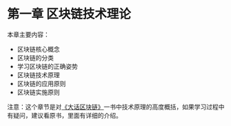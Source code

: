 # 第一章 区块链技术理论

本章主要内容：

* 区块链核心概念
* 区块链的分类
* 学习区块链的正确姿势
* 区块链技术原理
* 区块链的应用原则
* 区块链实施原则

注意：这个章节是对[《大话区块链》](https://item.jd.com/12719282.html)一书中技术原理的高度概括，如果学习过程中有疑问，建议看原书，里面有详细的介绍。